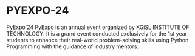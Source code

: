 # PYEXPO-24
PyExpo'24 PyExpo is an annual event organized by KGiSL INSTITUTE OF TECHNOLOGY. It is a grand event conducted exclusively for the 1st year students to enhance their real-world problem-solving skills using Python Programming with the guidance of industry mentors.
